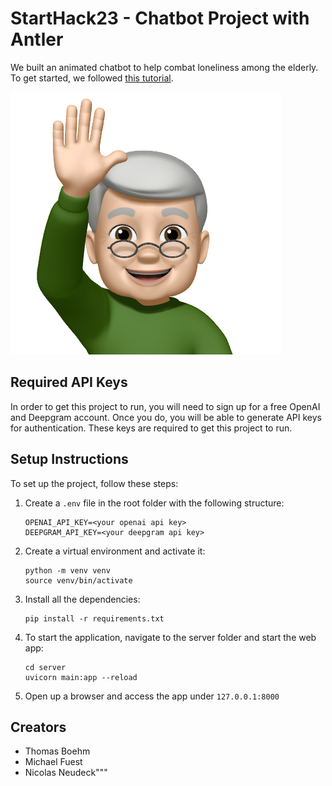 # StartHack23 - Chatbot Project with Antler

We built an animated chatbot to help combat loneliness among the elderly. To get started, we followed [this tutorial](https://github.com/deepgram-devs/live-transcription-fastapi).

![face.png](face.png)

## Required API Keys
In order to get this project to run, you will need to sign up for a free OpenAI and Deepgram account. Once you do, you will be able to generate API keys for authentication. These keys are required to get this project to run.

## Setup Instructions

To set up the project, follow these steps:

1. Create a `.env` file in the root folder with the following structure:

    ```
    OPENAI_API_KEY=<your openai api key>
    DEEPGRAM_API_KEY=<your deepgram api key>
    ```

2. Create a virtual environment and activate it:

    ```
    python -m venv venv
    source venv/bin/activate
    ```

3. Install all the dependencies:

    ```
    pip install -r requirements.txt
    ```

4. To start the application, navigate to the server folder and start the web app:

    ```
    cd server
    uvicorn main:app --reload
    ```

5. Open up a browser and access the app under `127.0.0.1:8000`


## Creators

- Thomas Boehm
- Michael Fuest
- Nicolas Neudeck"""